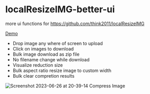 # localResizeIMG-better-ui
more ui functions for https://github.com/think2011/localResizeIMG

[Demo](https://rawcdn.githack.com/karim23657/localResizeIMG-better-ui/6e4c4998460f618a7b05534b731544ba054dfc37/index.html)

- Drop image any where of screen to upload
- Click on images to download
- Bulk image download as zip file
- No filename change while download
- Visualize reduction size
- Bulk aspect ratio resize image to custom width
- Bulk clear compretion results

![Screenshot 2023-06-26 at 20-39-14 Compress Image](https://github.com/karim23657/localResizeIMG-better-ui/assets/64953489/b75fa539-9b18-48ce-bc7a-d83235edf2df)

